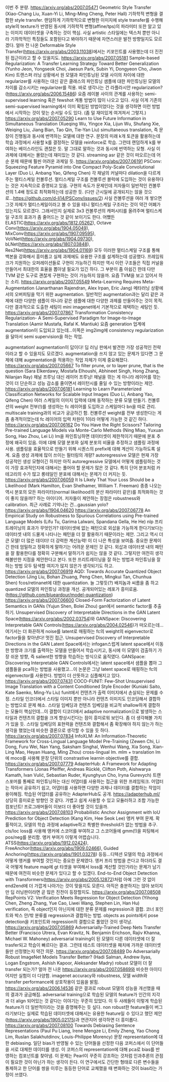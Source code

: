 이번 주 분량.
https://arxiv.org/abs/2007.05471
Geometric Style Transfer (Xiao-Chang Liu, Xuan-Yi Li, Ming-Ming Cheng, Peter Hall)
기하학적 변형을 결합한 style transfer. 랜덤하게 기하학적으로 변형한 이미지에 style transfer를 수행해 style의 texture가 반영된 동시에 기하학적 변형(affine/tps)의 파라미터 또한 알고 있는 이미지 데이터셋을 구축하는 것이 핵심.
사실 artistic 스타일에는 텍스처 뿐만 아니라 기하학적인 특징들도 포함된다고 봐야하기 때문에 자연스러운 발전 방향일지도 모르겠다. 얼마 전 나온 Deformable Style Transfer(https://arxiv.org/abs/2003.11038)에서는 키포인트를 사용했는데 더 진전된 접근이라고 할 수 있을지도.
https://arxiv.org/abs/2007.05181
Sample-based Regularization: A Transfer Learning Strategy Toward Better Generalization (Yunho Jeon, Yongseok Choi, Jaesun Park, Subin Yi, Dongyeon Cho, Jiwon Kim)
트랜스퍼 러닝 상황에서 원 모델과 파인튜닝된 모델 사이의 차이에 대한 regularizer를 사용하는 대신 같은 클래스의 파인튜닝 샘플에 대한 파인튜닝된 모델의 차이를 감소시키는 regularizer를 적용. 바로 생각나는 건 라플라시안 regularization? (https://arxiv.org/abs/2006.15486)
요즘 레이블 사이의 관계를 사용하는 semi-supervised learning 혹은 fewshot 계통 방법이 많이 나오고 있다. 사실 이게 기존의 semi-supervised learning에서 이미 확립된 방법이었다는 것을 생각하면 이런 방법에서 시작하는 것이 맞는 순서일 수도 있다. (좀 덜 재미있게 여겨져서 그렇지.)
https://arxiv.org/abs/2007.05290
Learn to Use Future Information in Simultaneous Translation (Xueqing Wu, Yingce Xia, Lijun Wu, Shufang Xie, Weiqing Liu, Jiang Bian, Tao Qin, Tie-Yan Liu)
simultaneous translation, 즉 문장이 진행됨과 동시에 번역하는 모델에 대한 연구. 문장의 미래 k개 토큰을 활용하는데 학습 과정에서 사용할 k를 결정하는 모델을 reinforce로 학습. 그런데 랜덤하게 k를 부여하는 베이스라인도 괜찮은 듯.
말 그대로 말하는 것과 동시에 번역하는 모형. 사실 이 과제에 대해서는 몰랐는데 재미있는 것 같다. streaming asr 같은 것이 떠오르는데 어순 문제 때문에 훨씬 어려운 과제일 듯.
https://arxiv.org/abs/2007.06191
PSConv: Squeezing Feature Pyramid into One Compact Poly-Scale Convolutional Layer (Duo Li, Anbang Yao, Qifeng Chen)
각 채널의 커널마다 dilation을 다르게 주는 멀티스케일 컨볼루션. 멀티스케일 구조를 컨볼루션 블럭에 도입하는 것이 유용하다는 것은 지속적으로 증명되고 있음. 구현의 속도가 문제인데 저자들이 일반적인 컨볼루션의 1.4배 정도로 최적화하는데 성공한 듯. 
(다만 근시일에 공개되지는 않을 것으로...https://github.com/d-li14/PSConv/issues/2)
사실 컨볼루션을 여러 개 쌓으면 그것 자체가 멀티스케일이라고 볼 수 있을 테니 멀티스케일 구조라는 것이 약간 어폐가 있는지도 모르겠다. 그래서인지 실제로 3x3 컨볼루션의 캐퍼시티를 올려주며 멀티스케일 구조의 효과가 좀 줄어드는 것 같이 보이기도 한다. 어쨌든 ELASTIC(https://arxiv.org/abs/1812.05262), Octave Conv(https://arxiv.org/abs/1904.05049), MixConv(https://arxiv.org/abs/1907.09595), VoVNet(https://arxiv.org/abs/1904.09730), bLNet(https://arxiv.org/abs/1807.03848), Res2Net(https://arxiv.org/abs/1904.01169) 모두 이러한 멀티스케일 구조를 통해 백본을 강화해서 흥미롭고 실제 과제에도 유용한 구조를 설계하는데 성공했다.
프레임워크가 지원하는 오퍼레이션들로 구현이 가능하긴 하지만 역시 이런 구조들은 직접 커널을 만들어서 최대한의 효율을 뽑아낼 필요가 있긴 하다. 그 부분이 좀 아쉽긴 한데 다만 TVM 같은 도구로 괜찮게 구현하는 것이 가능하지 않을까. 요즘 TVM을 보고 있어서 하는 소리.
https://arxiv.org/abs/2007.05549
Meta-Learning Requires Meta-Augmentation (Janarthanan Rajendran, Alex Irpan, Eric Jang)
메타러닝 상황에서의 오버피팅을 막기 위한 augmentation. 일반적인 augmentation과는 달리 같은 과제에 대한 다양한 샘플이 아니라 같은 샘플에 대한 다양한 과제를 만들어주는 것이 목적. 다만 결과적으로 도출한 세팅이 mini imagenet에서 기본적으로 채택하는 세팅인 듯.
https://arxiv.org/abs/2007.07867
Transformation Consistency Regularization- A Semi-Supervised Paradigm for Image-to-Image Translation (Aamir Mustafa, Rafal K. Mantiuk)
요즘 generation 업계에 augmentation이 도입되고 있는데...이쪽은 img2img에 consistency regularization을 달아서 semi supervision을 하는 작업.

augmentation! augmentation이 답이다! 딥 러닝 판에서 발견한 가장 성공적인 전략이라고 할 수 있을지도 모르겠다. augmentation을 쓰지 않고 있는 문제가 있다면 그 문제에 대해 augmentation을 적용하는 작업 자체가 이제 중요해졌다.
https://arxiv.org/abs/2007.05667
To filter prune, or to layer prune, that is the question (Sara Elkerdawy, Mostafa Elhoushi, Abhineet Singh, Hong Zhang, Nilanjan Ray)
채널 프루닝 대신 레이어 프루닝! 채널을 깎는 게 아니라 레이어를 깎는 것이 더 단순하고 성능 감소를 줄이면서 레이턴시를 줄일 수 있는 방향이라는 제안.
https://arxiv.org/abs/2007.06181
Learning to Learn Parameterized Classification Networks for Scalable Input Images (Duo Li, Anbang Yao, Qifeng Chen)
여러 스케일의 이미지 입력에 대해 동작하는 분류 모델 만들기. 컨볼루션의 weight 전부(!)를 생성하는 fc 레이어를 도입하고 스케일마다 bn을 따로 관리. multiscale training과의 비교가 궁금하긴 함.
컨볼루션 weight를 전부 생성한다는 게 좀 충격적이었는데 fc 레이어의 입력 차원이 1이라 어떻게 가능한 것 같긴 하다.
https://arxiv.org/abs/2007.06162
Do You Have the Right Scissors? Tailoring Pre-trained Language Models via Monte-Carlo Methods (Ning Miao, Yuxuan Song, Hao Zhou, Lei Li)
lm을 파인튜닝하면 데이터셋이 제한적이기 때문에 분포 추정에 왜곡이 있음. 이에 대해 모델 분포와 실제 분포의 비율을 추정하고 샘플링 과정에 사용. 샘플링을 효율적으로 만들기 위해 시퀀스의 prefix에 대해 계산이 가능하도록 설계. 요즘 생성 과제에 많이 쓰이는 필터링의 개량?
autoregressive 모델은 현재 가장 성공적인 생성 모형이긴 하지만 아직 autoregressive 모델에서 어떻게 샘플링하는 것이 가장 효과적인지에 대해서는 풀어야 할 문제가 많은 것 같다. 특히 단어 분포처럼 카테고리의 수가 많고 롱테일인 분포에 대해서는 문제가 더 커지는 듯.
https://arxiv.org/abs/2007.06059
It Is Likely That Your Loss Should be a Likelihood (Mark Hamilton, Evan Shelhamer, William T. Freeman)
종종 나오는 역시 분포의 모든 파라미터(normal likelihood의 분산 파라미터 같은)를 최적화하는 것이 좋지 않을까!? 하는 아이디어. 저자들이 제안하는 장점은 robustness와 calibration. 최근 사례로 기억나는 건...gaussian yolo? https://arxiv.org/abs/1904.04620 
https://arxiv.org/abs/2007.06778
An Empirical Study on Robustness to Spurious Correlations using Pre-trained Language Models (Lifu Tu, Garima Lalwani, Spandana Gella, He He)
nlp 프리트레이닝의 효과가 무엇인가? 데이터셋에 없는 패턴으로 외삽을 가능하게 한다기보다는 데이터셋 내의 드물게 나타나는 패턴을 더 잘 활용하기 때문이라는 제안. 그리고 역시 더 큰 모델! 더 많은 데이터! 더 강력한 계산능력! 이 더 나은 특성을 보여줌.
중요한 문제이긴 한데 엄밀하고 정확하게 말하기는 어려운 문제인 것 같다. 외삽과 데이터셋 내의 패턴을 잘 활용한다를 정확히 구분해서 말하기가 쉽지는 않을 것 같다. 그렇지만 여전히 생각해볼만한 지점을 제안한다고 본다. 또한 프리트레이닝을 잘 하는 방법과 파인튜닝을 잘 하는 방법 모두 탐색할 여지가 많지 않은가 생각되기도 하고.
https://arxiv.org/abs/2007.06919
AQD: Towards Accurate Quantized Object Detection (Jing Liu, Bohan Zhuang, Peng Chen, Mingkui Tan, Chunhua Shen)
fcos/retinanet에 대한 quantization. 늘 그렇듯(?) 배치놈과 씨름을 좀 하고 quantized 모델의 파인튜닝 과정을 개선. 공개되어있는 레포가 흥미로움. (https://github.com/blueardour/model-quantization)
https://arxiv.org/abs/2007.06600
Closed-Form Factorization of Latent Semantics in GANs (Yujun Shen, Bolei Zhou)
gan에서 semantic factor를 추출하기. Unsupervised Discovery of Interpretable Directions in the GAN Latent Space(https://arxiv.org/abs/2002.03754)와 GANSpace: Discovering Interpretable GAN Controls(https://arxiv.org/abs/2004.02546)가 떠오르는데...여기서는 더 화끈하게 noise를 latent로 매핑하는 fc의 weight의 eigenvector로 factor들을 찾아낸다! 멋진 접근.
Unsupervised Discovery of Interpretable Directions in the GAN Latent Space에서는 infogan스럽게 latent space에서 이동한 방향과 크기를 출력하는 모델을 만들어서 학습시키고, 동시에 이 모델이 검출하기 가장 쉬운 방향, 즉 salient한 방향을 학습하는 방식으로 움직였다. GANSpace: Discovering Interpretable GAN Controls에서는 latent space에서 샘플을 뽑아 그 샘플들을 pca하는 방법을 사용했고...이 논문은 그냥 latent space로 매핑하는 fc의 eigenvector를 사용한다. 방법이 더 산뜻하고 심플해지고 있다.
https://arxiv.org/abs/2007.07431
COCO-FUNIT: Few-Shot Unsupervised Image Translation with a Content Conditioned Style Encoder (Kuniaki Saito, Kate Saenko, Ming-Yu Liu)
funit에서 컨텐츠가 출력 이미지에서 손실되는 문제를 수정. 스타일 인코더에서 스타일 이미지 뿐만 아니라 컨텐츠 이미지도 인코딩해서 결합하는 방법으로 문제 해소.
스타일 임베딩과 컨텐츠 임베딩을 비교적 shallow하게 결합하는 모듈이 핵심인데...이 결합이 디코더에서 adaptive normalization으로 발생하는 스타일과 컨텐츠의 결합을 크게 향상시킨다는 점이 흥미로워 보인다. 좀 더 생각해볼 가치가 있을 듯. 스타일 임베딩의 표현력을 컨텐츠와 결합해서 좀 확장해야 하지 않는가 하는 생각을 했었는데 비슷한 결론으로 생각할 수 있을 듯 하다.
https://arxiv.org/abs/2007.07834
InfoXLM: An Information-Theoretic Framework for Cross-Lingual Language Model Pre-Training (Zewen Chi, Li Dong, Furu Wei, Nan Yang, Saksham Singhal, Wenhui Wang, Xia Song, Xian-Ling Mao, Heyan Huang, Ming Zhou)
cross-lingual lm. mlm + translation lm에 moco를 사용해 문장 단위의 constrastive learnin objective를 결합.
https://arxiv.org/abs/2007.07779
AdapterHub: A Framework for Adapting Transformers (Jonas Pfeiffer, Andreas Rücklé, Clifton Poth, Aishwarya Kamath, Ivan Vulić, Sebastian Ruder, Kyunghyun Cho, Iryna Gurevych)
트랜스포머를 통째로 파인튜닝하는 대신 어댑터를 사용하는 접근을 위한 프레임워크. 어댑터는 작아서 공유하기 쉽고, 어댑터를 사용하면 다양한 과제나 데이터를 결합하는 작업이 용이해짐. 학습된 어댑터를 공유하는 AdapterHub도 공개. https://adapterhub.ml/
상당히 흥미로운 방향인 것 같다. 가볍고 쉽게 사용할 수 있고 모듈러하고 조합 가능한 컴포넌트! 프로그래머들이 이보더 더 좋아할 것이 있을까.
https://arxiv.org/abs/2007.08103
Probabilistic Anchor Assignment with IoU Prediction for Object Detection (Kang Kim, Hee Seok Lee)
앵커 부여 문제. 확률적이고, 모델의 학습 과정에 adaptive하고 특별한 threshold가 없는 방법을 추구. cls/loc loss를 사용해 앵커에 스코어를 부여하고 그 스코어들에 gmm(!)을 피팅해서 pos/neg를 분리함. 앵커 부여가 이렇게 어렵습니다.
ATSS(https://arxiv.org/abs/1912.02424), FreeAnchor(https://arxiv.org/abs/1909.02466), Guided Anchoring(https://arxiv.org/abs/1901.03278) 등등...디텍션 모델의 학습 과정에서 어떻게 앵커를 부여할 것인지는 중요한 문제였다. 앵커 프리 방법을 쓴다고 하더라도 결국 어떻게 feature map에 gt 타겟을 부여해서 loss를 계산할 것인가라는 문제가 남기 때문에 여전히 비슷한 문제가 있다고 할 수 있겠다. End-to-End Object Detection with Transformers(https://arxiv.org/abs/2005.12872)처럼 아예 그런 것 없이 end2end에 더 가깝게 나아가는 것이 맞을지도 모른다. 아직은 충분하지는 않아 보이지만 딥 러닝판이라면 곧 많은 진전이 등장할지도.
https://arxiv.org/abs/2007.08508
RepPoints V2: Verification Meets Regression for Object Detection (Yihong Chen, Zheng Zhang, Yue Cao, Liwei Wang, Stephen Lin, Han Hu)
verification, 즉 object인지 아닌지에 대한 분류 문제를 regression과 결합. 코너 포인트와 박스 안/밖 분류를 regression과 결합하는 방법. objects as points에서 pose detection을 키포인트와 regression의 결합으로 풀었던 것이 생각남.
https://arxiv.org/abs/2007.05869
Adversarially-Trained Deep Nets Transfer Better (Francisco Utrera, Evan Kravitz, N. Benjamin Erichson, Rajiv Khanna, Michael W. Mahoney)
adversarial training이 된 모델이 다른 데이터셋에 더 잘 trasfer되고 학습이 빠르다는 결과. 그런데 테스트 데이터셋을 패치에 가까운 데이터셋들만 선정했는지 약간 의문.
https://arxiv.org/abs/2007.08489
Do Adversarially Robust ImageNet Models Transfer Better? (Hadi Salman, Andrew Ilyas, Logan Engstrom, Ashish Kapoor, Aleksander Madry)
robust 모델이 더 잘 transfer 되는가? 얼마 전 나온 https://arxiv.org/abs/2007.05869와 비슷한 아이디어지만 실험이 더 다양함. imagenet accuracy와 robustness, 모델 width와 transfer performance에 상호작용이 있음을 밝힘. https://arxiv.org/abs/2006.14536 같은 결과로 robust 모델의 성능을 개선했을 때의 결과가 궁금해짐.
adversarial training으로 학습된 모델의 feature가 인간의 지각과 더 align 되어있는 것 같다는 이야기는 꾸준히 있었다. 이 두 사례들이 이렇게 학습된 feature가 더 일반적이라는 것을 증명해주는 듯 싶다. non robust한 feature들이 버그라기보다는 실제로 학습된 데이터셋에 대해서는 유용한 feature일 수 있다고 했던 제안(https://arxiv.org/abs/1905.02175)과 연관지어 생각하면 더 흥미롭다.
https://arxiv.org/abs/2007.08100
Towards Debiasing Sentence Representations (Paul Pu Liang, Irene Mengze Li, Emily Zheng, Yao Chong Lim, Ruslan Salakhutdinov, Louis-Philippe Morency)
문장 representation에 대한 debiasing. 일단 bias가 반영될 수 있는 단어들을 선정한 다음 코퍼스에서 이 단어들을 서로 대체한 데이터를 생성. 이 코퍼스의 representation에 대해 pca로 bias를 반영하는 컴포넌트를 찾아냄.
이 문제는 Pearl이 꾸준히 강조하는 것처럼 인과추론의 관점이 필요한 것이 아닌가 하는 생각이 든다. 이 연구에서도 간단한 형태로 다른 변수들을 통제하고 한 단어를 쌍을 이루는 동등한 단어로 교체했을 때 변화하는 것이 bias라는 가정이 쓰였다.